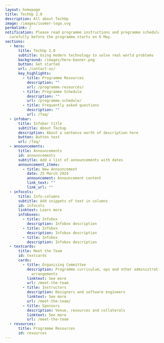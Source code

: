 ```yaml
---
layout: homepage
title: TechUp 2.0
description: All about TechUp
image: /images/isomer-logo.svg
permalink: /
notification: Please read programme instructions and programme schedule
  carefully before the programme starts on 6 May.
sections:
  - hero:
      title: TechUp 2.0
      subtitle: Using modern technology to solve real world problems
      background: /images/hero-banner.png
      button: Get started
      url: /contact-us/
      key_highlights:
        - title: Programme Resources
          description: ""
          url: /programme-resources/
        - title: Programme Schedule
          description: ""
          url: /programme-schedule/
        - title: Frequently asked questions
          description: ""
          url: /faq/
  - infobar:
      title: Infobar title
      subtitle: About Techup
      description: About a sentence worth of description here
      button: Button text
      url: /faq/
  - announcements:
      title: Announcements
      id: announcements
      subtitle: Add a list of announcements with dates
      announcement_items:
        - title: New Announcement
          date: 25 March 2024
          announcement: Announcement content
          link_text: ""
          link_url: ""
  - infocols:
      title: Info-columns
      subtitle: Add snippets of text in columns
      id: infocols
      linktext: Learn more
      infoboxes:
        - title: Infobox
          description: Infobox description
        - title: Infobox
          description: Infobox description
        - title: Infobox
          description: Infobox description
  - textcards:
      title: Meet the Team
      id: textcards
      cards:
        - title: Organising Committee
          description: Programme curriculum, ops and other administrative and logistical
            arrangements
          linktext: See more
          url: /meet-the-team
        - title: Instructors
          description: Designers and software engineers
          linktext: See more
          url: /meet-the-team/
        - title: Sponsors
          description: Venue, resources and collaterals
          linktext: See more
          url: /meet-the-team
  - resources:
      title: Programme Resources
      id: resources
---
```

